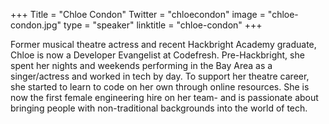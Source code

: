 +++
Title = "Chloe Condon"
Twitter = "chloecondon"
image = "chloe-condon.jpg"
type = "speaker"
linktitle = "chloe-condon"
+++

Former musical theatre actress and recent Hackbright Academy graduate, Chloe is now a Developer Evangelist at Codefresh. Pre-Hackbright, she spent her nights and weekends performing in the Bay Area as a singer/actress and worked in tech by day. To support her theatre career, she started to learn to code on her own through online resources. She is now the first female engineering hire on her team- and is passionate about bringing people with non-traditional backgrounds into the world of tech.